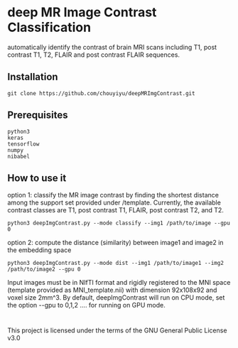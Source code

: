 # deep MR Image Contrast Classification
automatically identify the contrast of brain MRI scans including T1, post contrast T1, T2, FLAIR and post contrast FLAIR sequences.
## Installation
```
git clone https://github.com/chouyiyu/deepMRImgContrast.git
```
## Prerequisites
```
python3
keras
tensorflow
numpy
nibabel
```
## How to use it
option 1: classify the MR image contrast by finding the shortest distance among the support set provided under /template.  Currently, the available contrast classes are T1, post contrast T1, FLAIR, post contrast T2, and T2.
```
python3 deepImgContrast.py --mode classify --img1 /path/to/image --gpu 0
```
option 2: compute the distance (similarity) between image1 and image2 in the embedding space
```
python3 deepImgContrast.py --mode dist --img1 /path/to/image1 --img2 /path/to/image2 --gpu 0 
```
Input images must be in NIfTI format and rigidly registered to the MNI space (template provided as MNI_template.nii) with dimension 92x108x92 and voxel size 2mm^3. By default, deepImgContrast will run on CPU mode, set the option --gpu to 0,1,2 .... for running on GPU mode. 
#

This project is licensed under the terms of the GNU General Public License v3.0

